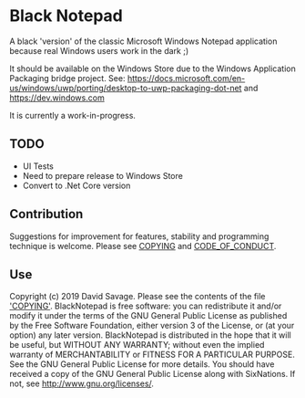 # Black Notepad

A black 'version' of the classic Microsoft Windows Notepad application because real Windows users work in the dark ;)

It should be available on the Windows Store due to the Windows Application Packaging bridge project. See:
 https://docs.microsoft.com/en-us/windows/uwp/porting/desktop-to-uwp-packaging-dot-net 
 and 
 https://dev.windows.com


It is currently a work-in-progress.

## TODO

* UI Tests
* Need to prepare release to Windows Store
* Convert to .Net Core version

## Contribution

Suggestions for improvement for features, stability and programming technique is welcome. Please see [COPYING](COPYING) and [CODE_OF_CONDUCT](CODE_OF_CONDUCT.md).

## Use

Copyright (c) 2019 David Savage. Please see the contents of the file ['COPYING'](COPYING).
BlackNotepad is free software: you can redistribute it and/or modify it under the terms of the GNU General Public License as published by the Free Software Foundation, either version 3 of the License, or (at your option) any later version.
BlackNotepad is distributed in the hope that it will be useful, but WITHOUT ANY WARRANTY; without even the implied warranty of MERCHANTABILITY or FITNESS FOR A PARTICULAR PURPOSE. See the GNU General Public License for more details.
You should have received a copy of the GNU General Public License along with SixNations. If not, see http://www.gnu.org/licenses/.
